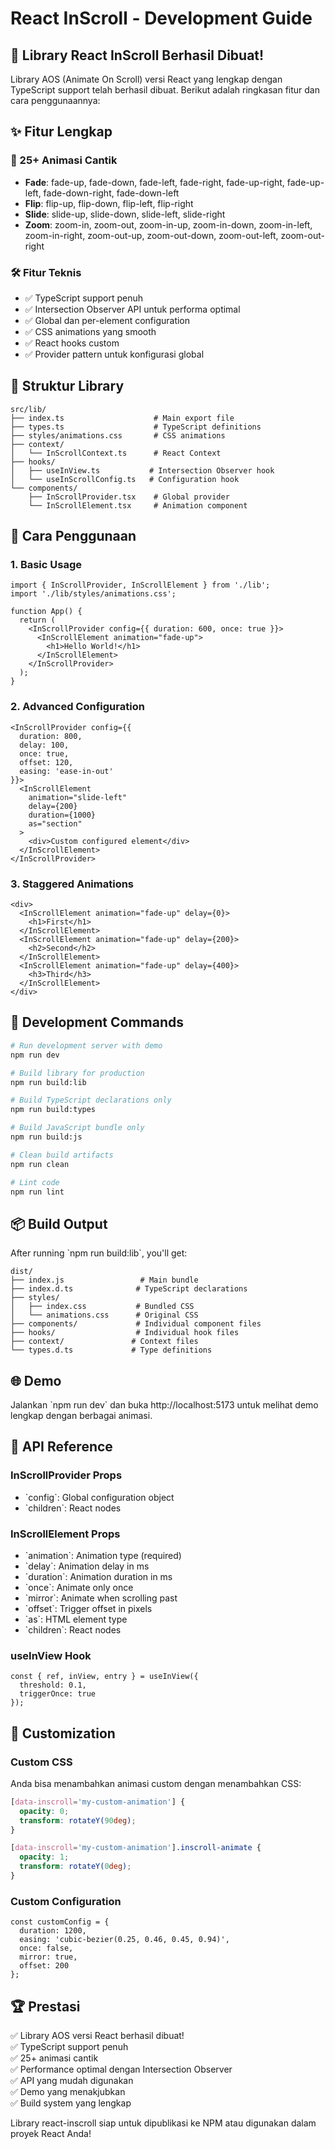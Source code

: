 # React InScroll - Development Guide

## 🎉 Library React InScroll Berhasil Dibuat!

Library AOS (Animate On Scroll) versi React yang lengkap dengan TypeScript support telah berhasil dibuat. Berikut adalah ringkasan fitur dan cara penggunaannya:

## ✨ Fitur Lengkap

### 🎨 25+ Animasi Cantik
- **Fade**: fade-up, fade-down, fade-left, fade-right, fade-up-right, fade-up-left, fade-down-right, fade-down-left
- **Flip**: flip-up, flip-down, flip-left, flip-right  
- **Slide**: slide-up, slide-down, slide-left, slide-right
- **Zoom**: zoom-in, zoom-out, zoom-in-up, zoom-in-down, zoom-in-left, zoom-in-right, zoom-out-up, zoom-out-down, zoom-out-left, zoom-out-right

### 🛠️ Fitur Teknis
- ✅ TypeScript support penuh
- ✅ Intersection Observer API untuk performa optimal
- ✅ Global dan per-element configuration
- ✅ CSS animations yang smooth
- ✅ React hooks custom
- ✅ Provider pattern untuk konfigurasi global

## 📁 Struktur Library

```
src/lib/
├── index.ts                    # Main export file
├── types.ts                    # TypeScript definitions
├── styles/animations.css       # CSS animations
├── context/
│   └── InScrollContext.ts      # React Context
├── hooks/
│   ├── useInView.ts           # Intersection Observer hook
│   └── useInScrollConfig.ts   # Configuration hook
└── components/
    ├── InScrollProvider.tsx    # Global provider
    └── InScrollElement.tsx     # Animation component
```

## 🚀 Cara Penggunaan

### 1. Basic Usage
```tsx
import { InScrollProvider, InScrollElement } from './lib';
import './lib/styles/animations.css';

function App() {
  return (
    <InScrollProvider config={{ duration: 600, once: true }}>
      <InScrollElement animation="fade-up">
        <h1>Hello World!</h1>
      </InScrollElement>
    </InScrollProvider>
  );
}
```

### 2. Advanced Configuration
```tsx
<InScrollProvider config={{
  duration: 800,
  delay: 100,
  once: true,
  offset: 120,
  easing: 'ease-in-out'
}}>
  <InScrollElement 
    animation="slide-left" 
    delay={200}
    duration={1000}
    as="section"
  >
    <div>Custom configured element</div>
  </InScrollElement>
</InScrollProvider>
```

### 3. Staggered Animations
```tsx
<div>
  <InScrollElement animation="fade-up" delay={0}>
    <h1>First</h1>
  </InScrollElement>
  <InScrollElement animation="fade-up" delay={200}>
    <h2>Second</h2>
  </InScrollElement>
  <InScrollElement animation="fade-up" delay={400}>
    <h3>Third</h3>
  </InScrollElement>
</div>
```

## 🔧 Development Commands

```bash
# Run development server with demo
npm run dev

# Build library for production
npm run build:lib

# Build TypeScript declarations only
npm run build:types

# Build JavaScript bundle only  
npm run build:js

# Clean build artifacts
npm run clean

# Lint code
npm run lint
```

## 📦 Build Output

After running \`npm run build:lib\`, you'll get:

```
dist/
├── index.js                 # Main bundle
├── index.d.ts              # TypeScript declarations
├── styles/
│   ├── index.css           # Bundled CSS
│   └── animations.css      # Original CSS
├── components/             # Individual component files
├── hooks/                  # Individual hook files
├── context/               # Context files
└── types.d.ts             # Type definitions
```

## 🌐 Demo

Jalankan \`npm run dev\` dan buka http://localhost:5173 untuk melihat demo lengkap dengan berbagai animasi.

## 🎯 API Reference

### InScrollProvider Props
- \`config\`: Global configuration object
- \`children\`: React nodes

### InScrollElement Props  
- \`animation\`: Animation type (required)
- \`delay\`: Animation delay in ms
- \`duration\`: Animation duration in ms
- \`once\`: Animate only once
- \`mirror\`: Animate when scrolling past
- \`offset\`: Trigger offset in pixels
- \`as\`: HTML element type
- \`children\`: React nodes

### useInView Hook
```tsx
const { ref, inView, entry } = useInView({
  threshold: 0.1,
  triggerOnce: true
});
```

## 🎨 Customization

### Custom CSS
Anda bisa menambahkan animasi custom dengan menambahkan CSS:

```css
[data-inscroll='my-custom-animation'] {
  opacity: 0;
  transform: rotateY(90deg);
}

[data-inscroll='my-custom-animation'].inscroll-animate {
  opacity: 1;
  transform: rotateY(0deg);
}
```

### Custom Configuration
```tsx
const customConfig = {
  duration: 1200,
  easing: 'cubic-bezier(0.25, 0.46, 0.45, 0.94)',
  once: false,
  mirror: true,
  offset: 200
};
```

## 🏆 Prestasi

✅ Library AOS versi React berhasil dibuat!  
✅ TypeScript support penuh  
✅ 25+ animasi cantik  
✅ Performance optimal dengan Intersection Observer  
✅ API yang mudah digunakan  
✅ Demo yang menakjubkan  
✅ Build system yang lengkap  

Library react-inscroll siap untuk dipublikasi ke NPM atau digunakan dalam proyek React Anda!
